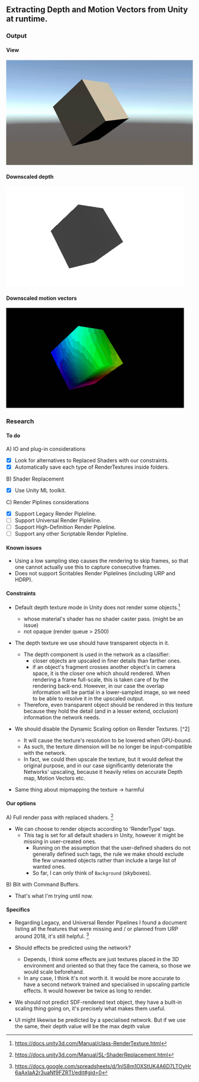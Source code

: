 

## Extracting Depth and Motion Vectors from Unity at runtime.

### Output

#### View
![Original View](./Assets/Resources/Output/view.gif)
#### Downscaled depth
![Downscaled Depth](./Assets/Resources/Output/depth.gif)
#### Downscaled motion vectors
![Downscaled 2D Motion Vectors](./Assets/Resources/Output/motion.gif)

### Research

#### To do

A) IO and plug-in considerations

- [x] Look for alternatives to Replaced Shaders with our constraints.
- [x] Automatically save each type of RenderTextures inside folders.

B) Shader Replacement

- [x] Use Unity ML toolkit.

C) Render Piplines considerations
- [x] Support Legacy Render Pipleline.
- [ ] Support Universal Render Pipleline.
- [ ] Support High-Definition Render Pipleline.
- [ ] Support any other Scriptable Render Pipleline.

#### Known issues

- Using a low sampling step causes the rendering to skip frames, so that one cannot actually use this to capture consecutive frames.
- Does not support Scritables Render Piplelines (including URP and HDRP).

#### Constraints


* Default depth texture mode in Unity does not render some objects.[^1]
	* whose material's shader has no shader caster pass. (might be an issue)
	* not opaque (render queue > 2500)


* The depth texture we use should have transparent objects in it.
  * The depth component is used in the network as a classifier:
    * closer objects are upscaled in finer details than farther ones.
    * if an object's fragment crosses another object's in camera space,
		it is the closer one which should rendered. When rendering a
		frame full-scale, this is taken care of by the rendering back-end.
		However, in our case the overlap information will be partial
		in a lower-sampled image, so we need to be able to resolve it
		in the upscaled output.
  * Therefore, even transparent object should be rendered in this texture
	because they hold the detail (and in a lesser extend, occlusion) information
	the network needs.

* We should disable the Dynamic Scaling option on Render Textures. [^2]
  * It will cause the texture's resolution to be lowered when GPU-bound.
  * As such, the texture dimension will be no longer be
input-compatible with the network.
  * In fact,  we could then upscale the texture,
but it would defeat the original purpose, and in our case significantly
deteriorate the Networks' upscaling, because it heavily relies
on accurate Depth map, Motion Vectors etc.


* Same thing about mipmapping the texture -> harmful

#### Our options


A) Full render pass with replaced shaders. [^3]

* We can choose to render objects according to 'RenderType' tags.
  * This tag is set for all default shaders in Unity, however it might be missing in user-created ones.
	* Running on the assumption that the user-defined shaders do not generally defined such tags, the rule we make should exclude the few unwanted objects rather than include a large list of wanted ones.
	* So far, I can only think of `Background` (skyboxes).

B) Blit with Command Buffers.

* That's what I'm trying until now.

#### Specifics

* Regarding Legacy,  and Universal Render Pipelines I found a document listing
all the features that were missing and / or planned from URP around 2018,
it's still helpful. [^4]


* Should effects be predicted using the network?   
  * Depends, I think some effects are just textures placed in the 3D environment
	and oriented so that they face the camera, so those we would scale beforehand.
  *  In any case, I think it's not worth it. it would be more accurate
	to have a second network trained and specialised in upscaling particle effects.
	It would however be twice as long to render.

* We should not predict SDF-rendered text object, they have a built-in scaling
thing going on, it's precisely what makes them useful.

* UI might likewise be predicted by a specialised network. But if we use
the same, their depth value will be the max depth value


[^1]: https://docs.unity3d.com/Manual/class-RenderTexture.html

[2^]: https://docs.unity3d.com/Manual/DynamicResolution.html

[^3]: https://docs.unity3d.com/Manual/SL-ShaderReplacement.html

[^4]: https://docs.google.com/spreadsheets/d/1nlS8m1OXStUK4A6D7LTOyHr6aAxIaA2r3uaNf9FZRTI/edit#gid=0
